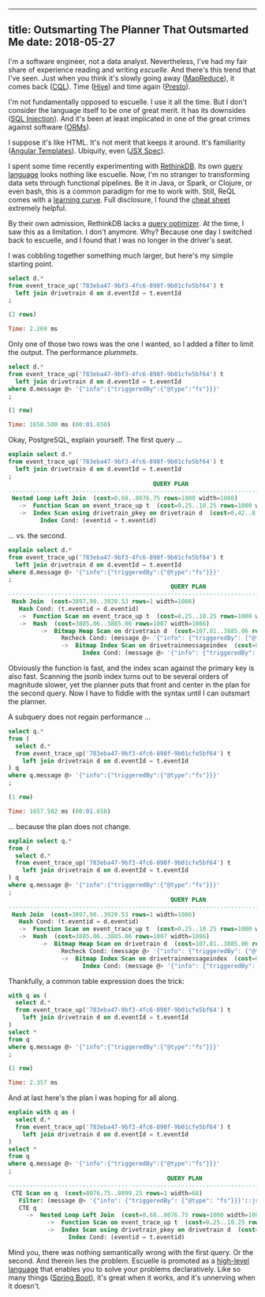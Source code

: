 
---
title: Outsmarting The Planner That Outsmarted Me
date:  2018-05-27
---

I'm a software engineer, not a data analyst.  Nevertheless, I've had my fair share of experience reading and writing *escuelle*.  And there's this trend that I've seen.  Just when you think it's slowly going away ([MapReduce](https://static.googleusercontent.com/media/research.google.com/en//archive/mapreduce-osdi04.pdf)), it comes back ([CQL](https://issues.apache.org/jira/browse/CASSANDRA-1703)).  Time ([Hive](https://hive.apache.org/)) and time again ([Presto](https://prestodb.io/)).

I'm not fundamentally opposed to escuelle.  I use it all the time.  But I don't consider the language itself to be one of great merit.  It has its downsides ([SQL Injection](https://www.owasp.org/index.php/SQL_Injection)).  And it's been at least implicated in one of the great crimes against software ([ORMs](https://en.wikipedia.org/wiki/List_of_object-relational_mapping_software)).

I suppose it's like HTML.  It's not merit that keeps it around.  It's familiarity ([Angular Templates](https://angular.io/guide/template-syntax)).  Ubiquity, even ([JSX Spec](https://facebook.github.io/jsx/)).

I spent some time recently experimenting with [RethinkDB](https://rethinkdb.com/).  Its own [query language](https://rethinkdb.com/docs/introduction-to-reql/) looks nothing like escuelle.  Now, I'm no stranger to transforming data sets through functional pipelines.  Be it in Java, or Spark, or Clojure, or even bash, this is a common paradigm for me to work with.  Still, ReQL comes with a [learning curve](https://rethinkdb.com/docs/table-joins/).  Full disclosure, I found the [cheat sheet](https://rethinkdb.com/docs/sql-to-reql/javascript/) extremely helpful.

By their own admission, RethinkDB lacks a [query optimizer](https://rethinkdb.com/docs/introduction-to-reql/#query-optimization).  At the time, I saw this as a limitation.  I don't anymore.  Why?  Because one day I switched back to escuelle, and I found that I was no longer in the driver's seat.

I was cobbling together something much larger, but here's my simple starting point.

```sql
select d.*
from event_trace_up('783eba47-9bf3-4fc6-898f-9b01cfe5bf64') t
  left join drivetrain d on d.eventId = t.eventId
;

(2 rows)

Time: 2.269 ms
```

Only one of those two rows was the one I wanted, so I added a filter to limit the output.  The performance *plummets*.

```sql
select d.*
from event_trace_up('783eba47-9bf3-4fc6-898f-9b01cfe5bf64') t
  left join drivetrain d on d.eventId = t.eventId
where d.message @> '{"info":{"triggeredBy":{"@type":"fs"}}}'
;

(1 row)

Time: 1650.500 ms (00:01.650)
```

Okay, PostgreSQL, explain yourself.  The first query ...

```sql
explain select d.*
from event_trace_up('783eba47-9bf3-4fc6-898f-9b01cfe5bf64') t
  left join drivetrain d on d.eventId = t.eventId
;
                                         QUERY PLAN                                          
---------------------------------------------------------------------------------------------
 Nested Loop Left Join  (cost=0.68..8076.75 rows=1000 width=1086)
   ->  Function Scan on event_trace_up t  (cost=0.25..10.25 rows=1000 width=16)
   ->  Index Scan using drivetrain_pkey on drivetrain d  (cost=0.42..8.07 rows=1 width=1086)
         Index Cond: (eventid = t.eventid)
```

... vs. the second.

```sql
explain select d.*
from event_trace_up('783eba47-9bf3-4fc6-898f-9b01cfe5bf64') t
  left join drivetrain d on d.eventId = t.eventId
where d.message @> '{"info":{"triggeredBy":{"@type":"fs"}}}'
;
                                              QUERY PLAN                                              
------------------------------------------------------------------------------------------------------
 Hash Join  (cost=3897.90..3920.53 rows=1 width=1086)
   Hash Cond: (t.eventid = d.eventid)
   ->  Function Scan on event_trace_up t  (cost=0.25..10.25 rows=1000 width=16)
   ->  Hash  (cost=3885.06..3885.06 rows=1007 width=1086)
         ->  Bitmap Heap Scan on drivetrain d  (cost=107.81..3885.06 rows=1007 width=1086)
               Recheck Cond: (message @> '{"info": {"triggeredBy": {"@type": "fs"}}}'::jsonb)
               ->  Bitmap Index Scan on drivetrainmessageindex  (cost=0.00..107.56 rows=1007 width=0)
                     Index Cond: (message @> '{"info": {"triggeredBy": {"@type": "fs"}}}'::jsonb)
```

Obviously the function is fast, and the index scan against the primary key is also fast.  Scanning the jsonb index turns out to be several orders of magnitude slower, yet the planner puts that front and center in the plan for the second query.  Now I have to fiddle with the syntax until I can outsmart the planner.

A subquery does not regain performance ...

```sql
select q.*
from (
  select d.*
  from event_trace_up('783eba47-9bf3-4fc6-898f-9b01cfe5bf64') t
    left join drivetrain d on d.eventId = t.eventId
) q
where q.message @> '{"info":{"triggeredBy":{"@type":"fs"}}}'
;

(1 row)

Time: 1657.502 ms (00:01.658)
```

... because the plan does not change.

```sql
explain select q.*
from (
  select d.*
  from event_trace_up('783eba47-9bf3-4fc6-898f-9b01cfe5bf64') t
    left join drivetrain d on d.eventId = t.eventId
) q
where q.message @> '{"info":{"triggeredBy":{"@type":"fs"}}}'
;
                                              QUERY PLAN                                              
------------------------------------------------------------------------------------------------------
 Hash Join  (cost=3897.90..3920.53 rows=1 width=1086)
   Hash Cond: (t.eventid = d.eventid)
   ->  Function Scan on event_trace_up t  (cost=0.25..10.25 rows=1000 width=16)
   ->  Hash  (cost=3885.06..3885.06 rows=1007 width=1086)
         ->  Bitmap Heap Scan on drivetrain d  (cost=107.81..3885.06 rows=1007 width=1086)
               Recheck Cond: (message @> '{"info": {"triggeredBy": {"@type": "fs"}}}'::jsonb)
               ->  Bitmap Index Scan on drivetrainmessageindex  (cost=0.00..107.56 rows=1007 width=0)
                     Index Cond: (message @> '{"info": {"triggeredBy": {"@type": "fs"}}}'::jsonb)
```

Thankfully, a common table expression does the trick:

```sql
with q as (
  select d.*
  from event_trace_up('783eba47-9bf3-4fc6-898f-9b01cfe5bf64') t
    left join drivetrain d on d.eventId = t.eventId
)
select *
from q
where q.message @> '{"info":{"triggeredBy":{"@type":"fs"}}}'
;

(1 row)

Time: 2.357 ms
```

And at last here's the plan I was hoping for all along.

```sql
explain with q as (
  select d.*
  from event_trace_up('783eba47-9bf3-4fc6-898f-9b01cfe5bf64') t
    left join drivetrain d on d.eventId = t.eventId
)
select *
from q
where q.message @> '{"info":{"triggeredBy":{"@type":"fs"}}}'
;
                                             QUERY PLAN                                              
-----------------------------------------------------------------------------------------------------
 CTE Scan on q  (cost=8076.75..8099.25 rows=1 width=68)
   Filter: (message @> '{"info": {"triggeredBy": {"@type": "fs"}}}'::jsonb)
   CTE q
     ->  Nested Loop Left Join  (cost=0.68..8076.75 rows=1000 width=1086)
           ->  Function Scan on event_trace_up t  (cost=0.25..10.25 rows=1000 width=16)
           ->  Index Scan using drivetrain_pkey on drivetrain d  (cost=0.42..8.07 rows=1 width=1086)
                 Index Cond: (eventid = t.eventid)
```

Mind you, there was nothing semantically wrong with the first query.  Or the second.  And therein lies the problem.  Escuelle is promoted as a [high-level language](https://www.fossil-scm.org/index.html/doc/trunk/www/theory1.wiki) that enables you to solve your problems declaratively.  Like so many things ([Spring Boot](https://projects.spring.io/spring-boot/)), it's great when it works, and it's unnerving when it doesn't.
